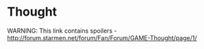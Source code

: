 Thought
=======

WARNING: This link contains spoilers - http://forum.starmen.net/forum/Fan/Forum/GAME-Thought/page/1/
